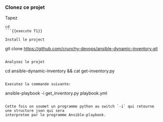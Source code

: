 ###  Clonez ce projet
Tapez 
```
cd 
```{{execute T1}}

Install le project 
```
git clone https://github.com/crunchy-devops/ansible-dynamic-inventory.git
```{{execute T1}}

Analysez le projet
```
cd ansible-dynamic-inventory && cat get-inventory.py 
```{{execute T1}}

Executez la commande suivante: 
```
ansible-playbook -i get_inventory.py playbook.yml
```{{execute T1}}

Cette fois on soumet un programme python au switch `-i` qui retourne une structure json qui sera 
interpretee par le programme Ansible-playbook. 
 